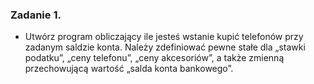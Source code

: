 ### Zadanie 1.

* Utwórz program obliczający ile jesteś wstanie kupić telefonów przy zadanym saldzie konta.
Należy zdefiniować pewne stałe dla „stawki podatku”, „ceny telefonu”,
„ceny akcesoriów”, a także zmienną
przechowującą wartość „salda konta bankowego”.
